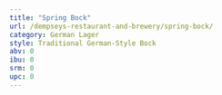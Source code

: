 ```yaml
---
title: "Spring Bock"
url: /dempseys-restaurant-and-brewery/spring-bock/
category: German Lager
style: Traditional German-Style Bock
abv: 0
ibu: 0
srm: 0
upc: 0
---
```


